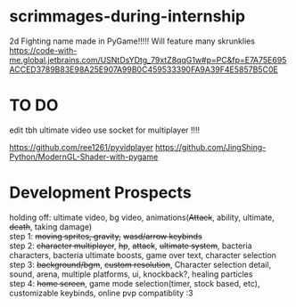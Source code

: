 # scrimmages-during-internship
2d Fighting name made in PyGame!!!!!
Will feature many skrunklies  
https://code-with-me.global.jetbrains.com/USNtDsYDtg_79xtZ8qqG1w#p=PC&fp=E7A75E695ACCED3789B83E98A25E907A99B0C459533390FA9A39F4E5857B5C0E  
# TO DO
edit tbh ultimate video 
use socket for multiplayer !!!!  

https://github.com/ree1261/pyvidplayer
https://github.com/JingShing-Python/ModernGL-Shader-with-pygame

# Development Prospects
holding off: ultimate video, bg video, animations(~~Attack~~, ability, ultimate, ~~death~~, taking damage)  
step 1: ~~moving sprites, gravity,~~ ~~wasd/arrow keybinds~~  
step 2: ~~character multiplayer~~, ~~hp~~, ~~attack~~, ~~ultimate system~~, bacteria characters, bacteria ultimate boosts,  game over text, character selection  
step 3: ~~background/bgm~~, ~~custom resolution~~, Character selection detail, sound, arena, multiple platforms, ui, knockback?, healing particles  
step 4: ~~home screen~~, game mode selection(timer, stock based, etc), customizable keybinds, online pvp compatiblity :3
